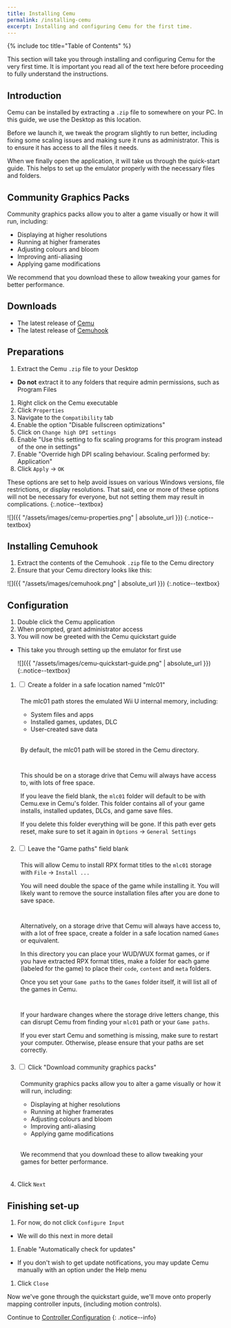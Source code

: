 ```yaml
---
title: Installing Cemu
permalink: /installing-cemu
excerpt: Installing and configuring Cemu for the first time.
---
```


{% include toc title="Table of Contents" %}

This section will take you through installing and configuring Cemu for the very first time. It is important you read all of the text here before proceeding to fully understand the instructions.

## Introduction

Cemu can be installed by extracting a `.zip` file to somewhere on your PC. In this guide, we use the Desktop as this location.

Before we launch it, we tweak the program slightly to run better, including fixing some scaling issues and making sure it runs as administrator. This is to ensure it has access to all the files it needs.

When we finally open the application, it will take us through the quick-start guide. This helps to set up the emulator properly with the necessary files and folders.

## Community Graphics Packs

Community graphics packs allow you to alter a game visually or how it will run, including:

- Displaying at higher resolutions
- Running at higher framerates
- Adjusting colours and bloom
- Improving anti-aliasing
- Applying game modifications

We recommend that you download these to allow tweaking your games for better performance.

## Downloads

- The latest release of [Cemu](https://cemu.info/#download)
- The latest release of [Cemuhook](https://cemuhook.sshnuke.net/)

## Preparations

1. Extract the Cemu `.zip` file to your Desktop
  - **Do not** extract it to any folders that require admin permissions, such as Program Files
1. Right click on the Cemu executable
1. Click `Properties`
1. Navigate to the `Compatibility` tab
1. Enable the option "Disable fullscreen optimizations"
1. Click on `Change high DPI settings`
1. Enable "Use this setting to fix scaling programs for this program instead of the one in settings"
1. Enable "Override high DPI scaling behaviour. Scaling performed by: Application"
1. Click `Apply` -> `OK`

These options are set to help avoid issues on various Windows versions, file restrictions, or display resolutions.  That said, one or more of these options will not be necessary for everyone, but not setting them may result in complications.
{:.notice--textbox}

![]({{ "/assets/images/cemu-properties.png" | absolute_url }})
{:.notice--textbox}

## Installing Cemuhook

1. Extract the contents of the Cemuhook `.zip` file to the Cemu directory
1. Ensure that your Cemu directory looks like this:

![]({{ "/assets/images/cemuhook.png" | absolute_url }})
{:.notice--textbox}

## Configuration

1. Double click the Cemu application
1. When prompted, grant administrator access
1. You will now be greeted with the Cemu quickstart guide
  - This take you through setting up the emulator for first use

    ![]({{ "/assets/images/cemu-quickstart-guide.png" | absolute_url }})
    {:.notice--textbox}

1. <div class="wrap-collabsible-1">
      <input id="collapsible-1" class="toggle-1" type="checkbox">
      <label for="collapsible-1" class="lbl-toggle-1"><a>Create a folder in a safe location named "mlc01"</a></label>
      <div class="collapsible-content-1">
        <div class="content-inner notice--info">
          <div style="padding:.5em;">
            <p>The mlc01 path stores the emulated Wii U internal memory, including:</p>
            <ul>
              <li>System files and apps</li>
              <li>Installed games, updates, DLC</li>
              <li>User-created save data</li>
             </ul>
             <br>
             <p>By default, the mlc01 path will be stored in the Cemu directory.</p>          
          </div>
        </div>
        <div class="content-inner notice--textbox">
          <div style="padding:.5em;">
            <p>This should be on a storage drive that Cemu will always have access to, with lots of free space.</p>
            <p>If you leave the field blank, the <code>mlc01</code> folder will default to be with Cemu.exe in Cemu's folder. This folder contains all of your game installs, installed updates, DLCs, and game save files.</p>
            <p>If you delete this folder everything will be gone. If this path ever gets reset, make sure to set it again in <code>Options</code> -> <code>General Settings</code></p>
          </div>
        </div>
      </div>
    </div>
1. <div class="wrap-collabsible-2">
      <input id="collapsible-2" class="toggle-2" type="checkbox">
      <label for="collapsible-2" class="lbl-toggle-2"><a>Leave the "Game paths" field blank</a></label>
      <div class="collapsible-content-2">
        <div class="content-inner notice--info">
          <div style="padding:.5em;">
            <p>This will allow Cemu to install RPX format titles to the <code>mlc01</code> storage with <code>File</code> -> <code>Install ...</code></p>
            <p>You will need double the space of the game while installing it. You will likely want to remove the source installation files after you are done to save space.</p>    
           </div>
        </div>
        <div class="content-inner notice--textbox">
          <div style="padding:.5em;">
            <p>Alternatively, on a storage drive that Cemu will always have access to, with a lot of free space, create a folder in a safe location named <code>Games</code> or equivalent.</p>
            <p>In this directory you can place your WUD/WUX format games, or if you have extracted RPX format titles, make a folder for each game (labeled for the game) to place their <code>code</code>, <code>content</code> and <code>meta</code> folders.</p>
            <p>Once you set your <code>Game paths</code> to the <code>Games</code> folder itself, it will list all of the games in Cemu.</p>
          </div>
        </div>
        <div class="content-inner notice--primary">
          <div style="padding:.5em;">
            <p>If your hardware changes where the storage drive letters change, this can disrupt Cemu from finding your <code>mlc01</code> path or your <code>Game paths</code>.</p>
            <p>If you ever start Cemu and something is missing, make sure to restart your computer. Otherwise, please ensure that your paths are set correctly.</p>
          </div>
        </div>
      </div>
    </div>

1. <div class="wrap-collabsible-3">
      <input id="collapsible-3" class="toggle-3" type="checkbox">
      <label for="collapsible-3" class="lbl-toggle-3"><a>Click "Download community graphics packs"</a></label>
      <div class="collapsible-content-3">
        <div class="content-inner notice--info">
          <div style="padding:.5em;">
            <p>Community graphics packs allow you to alter a game visually or how it will run, including:</p>
            <ul>
              <li>Displaying at higher resolutions</li>
              <li>Running at higher framerates</li>
              <li>Adjusting colours and bloom</li>
              <li>Improving anti-aliasing</li>
              <li>Applying game modifications</li>
            </ul>
            <br>
            <p>We recommend that you download these to allow tweaking your games for better performance.</p>      
          </div>
        </div>
      </div>
    </div>
1. Click `Next`

## Finishing set-up

1. For now, do not click `Configure Input`
  - We will do this next in more detail
1. Enable "Automatically check for updates"
  - If you don't wish to get update notifications, you may update Cemu manually with an option under the Help menu
1. Click `Close`

Now we've gone through the quickstart guide, we'll move onto properly mapping controller inputs, (including motion controls).

Continue to [Controller Configuration](controller-configuration)
{: .notice--info}
